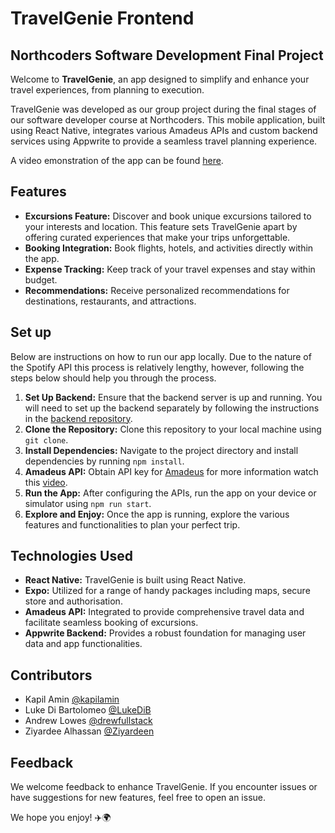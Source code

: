 # TravelGenie Frontend

## Northcoders Software Development Final Project

Welcome to **TravelGenie**,  an app designed to simplify and enhance your travel experiences, from planning to execution.

TravelGenie was developed as our group project during the final stages of our software developer course at Northcoders. This mobile application, built using React Native, integrates various Amadeus APIs and custom backend services using Appwrite to provide a seamless travel planning experience.

A video emonstration of the app can be found [here](https://youtu.be/06qBMPb7JRI?si=ChMWZ0m4Is1TeVcK).

## Features
- **Excursions Feature:** Discover and book unique excursions tailored to your interests and location. This feature sets TravelGenie apart by offering  curated experiences that make your trips unforgettable.
- **Booking Integration:** Book flights, hotels, and activities directly within the app.
- **Expense Tracking:** Keep track of your travel expenses and stay within budget.
- **Recommendations:** Receive personalized recommendations for destinations, restaurants, and attractions.

## Set up
Below are instructions on how to run our app locally. 
Due to the nature of the Spotify API this process is relatively lengthy, however, following the steps below should help you through the process.

1. **Set Up Backend:** Ensure that the backend server is up and running. You will need to set up the backend separately by following the instructions in the [backend repository](https://github.com/kapilamin/TravelGenie-be).
2. **Clone the Repository:** Clone this repository to your local machine using `git clone`.
3. **Install Dependencies:** Navigate to the project directory and install dependencies by running `npm install`.
5. **Amadeus API:** Obtain API key for [Amadeus](https://developers.amadeus.com/) for more information watch this [video](https://www.youtube.com/watch?v=Lyy26SlgBZU&t=160s).
6. **Run the App:** After configuring the APIs, run the app on your device or simulator using `npm run start`.
7. **Explore and Enjoy:** Once the app is running, explore the various features and functionalities to plan your perfect trip.
## Technologies Used
- **React Native:** TravelGenie is built using React Native.
- **Expo:** Utilized for a range of handy packages including maps, secure store and authorisation.
- **Amadeus API:** Integrated to provide comprehensive travel data and facilitate seamless booking of excursions.
- **Appwrite Backend:** Provides a robust foundation for managing user data and app functionalities.
## Contributors
- Kapil Amin [@kapilamin](https://github.com/kapilamin)
- Luke Di Bartolomeo [@LukeDiB](https://github.com/LukeDiB)
- Andrew Lowes [@drewfullstack](https://github.com/drewfullstack)
- Ziyardee Alhassan [@Ziyardeen](https://github.com/Ziyardeen)   
## Feedback
We welcome feedback to enhance TravelGenie. If you encounter issues or have suggestions for new features, feel free to open an issue.

We hope you enjoy! ✈️🌍 






